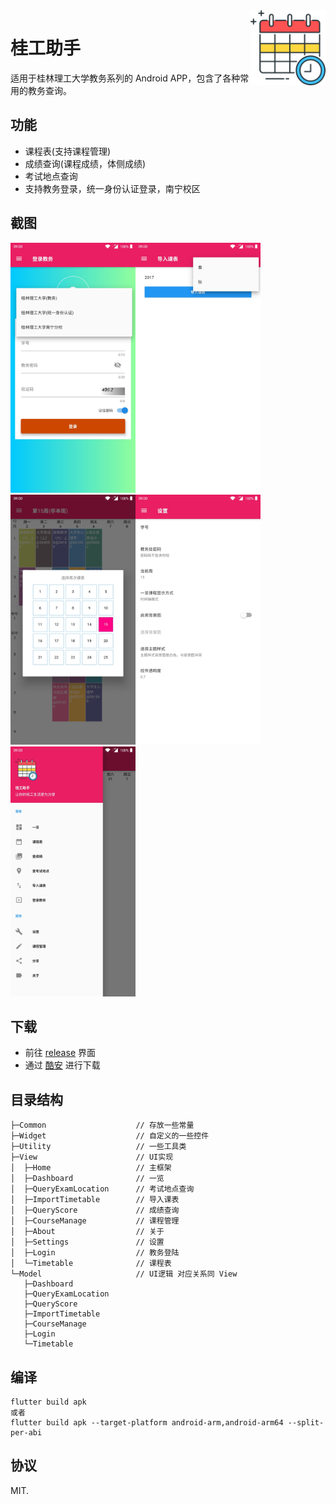<img src="screenshot/logo.png" align="right" title="GlutAssistant" width="120" height="120">

# 桂工助手

适用于桂林理工大学教务系列的 Android APP，包含了各种常用的教务查询。

## 功能

* 课程表(支持课程管理)
* 成绩查询(课程成绩，体侧成绩)
* 考试地点查询
* 支持教务登录，统一身份认证登录，南宁校区

## 截图

<img src="screenshot/1.jpg" width="200"><img src="screenshot/2.jpg" width="200"><img src="screenshot/3.jpg" width="200"><img src="screenshot/4.jpg" width="200"><img src="screenshot/5.jpg" width="200">

## 下载

* 前往 [release](https://github.com/flylai/GlutAssistant/release) 界面
* 通过 [酷安](https://coolapk.com/apk/com.lkm.glutassistant) 进行下载

## 目录结构

```
├─Common                    // 存放一些常量
├─Widget                    // 自定义的一些控件
├─Utility                   // 一些工具类
├─View                      // UI实现
│  ├─Home                   // 主框架
│  ├─Dashboard              // 一览
│  ├─QueryExamLocation      // 考试地点查询
│  ├─ImportTimetable        // 导入课表
│  ├─QueryScore             // 成绩查询
│  ├─CourseManage           // 课程管理
│  ├─About                  // 关于
│  ├─Settings               // 设置
│  ├─Login                  // 教务登陆
│  └─Timetable              // 课程表
└─Model                     // UI逻辑 对应关系同 View
   ├─Dashboard
   ├─QueryExamLocation
   ├─QueryScore
   ├─ImportTimetable
   ├─CourseManage
   ├─Login
   └─Timetable
```

## 编译

```
flutter build apk
或者
flutter build apk --target-platform android-arm,android-arm64 --split-per-abi
```

## 协议

MIT.